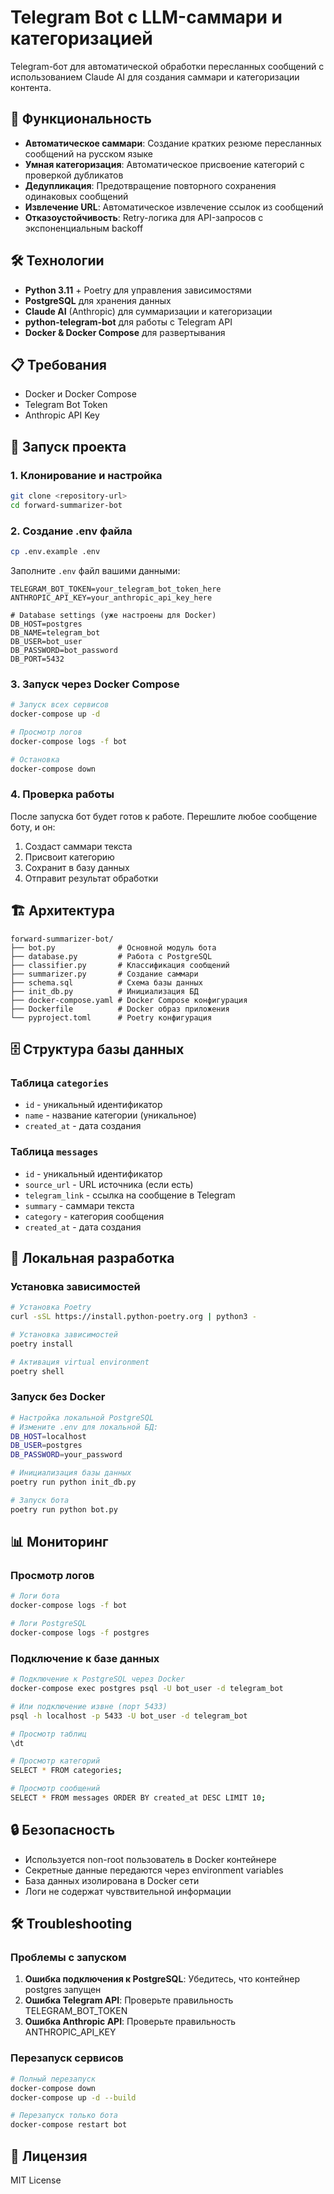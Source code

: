 # Telegram Bot с LLM-саммари и категоризацией

Telegram-бот для автоматической обработки пересланных сообщений с использованием Claude AI для создания саммари и категоризации контента.

## 🚀 Функциональность

- **Автоматическое саммари**: Создание кратких резюме пересланных сообщений на русском языке
- **Умная категоризация**: Автоматическое присвоение категорий с проверкой дубликатов
- **Дедупликация**: Предотвращение повторного сохранения одинаковых сообщений
- **Извлечение URL**: Автоматическое извлечение ссылок из сообщений
- **Отказоустойчивость**: Retry-логика для API-запросов с экспоненциальным backoff

## 🛠️ Технологии

- **Python 3.11** + Poetry для управления зависимостями
- **PostgreSQL** для хранения данных
- **Claude AI** (Anthropic) для суммаризации и категоризации
- **python-telegram-bot** для работы с Telegram API
- **Docker & Docker Compose** для развертывания

## 📋 Требования

- Docker и Docker Compose
- Telegram Bot Token
- Anthropic API Key

## 🚀 Запуск проекта

### 1. Клонирование и настройка

```bash
git clone <repository-url>
cd forward-summarizer-bot
```

### 2. Создание .env файла

```bash
cp .env.example .env
```

Заполните `.env` файл вашими данными:

```env
TELEGRAM_BOT_TOKEN=your_telegram_bot_token_here
ANTHROPIC_API_KEY=your_anthropic_api_key_here

# Database settings (уже настроены для Docker)
DB_HOST=postgres
DB_NAME=telegram_bot
DB_USER=bot_user
DB_PASSWORD=bot_password
DB_PORT=5432
```

### 3. Запуск через Docker Compose

```bash
# Запуск всех сервисов
docker-compose up -d

# Просмотр логов
docker-compose logs -f bot

# Остановка
docker-compose down
```

### 4. Проверка работы

После запуска бот будет готов к работе. Перешлите любое сообщение боту, и он:
1. Создаст саммари текста
2. Присвоит категорию
3. Сохранит в базу данных
4. Отправит результат обработки

## 🏗️ Архитектура

```
forward-summarizer-bot/
├── bot.py              # Основной модуль бота
├── database.py         # Работа с PostgreSQL
├── classifier.py       # Классификация сообщений
├── summarizer.py       # Создание саммари
├── schema.sql          # Схема базы данных
├── init_db.py          # Инициализация БД
├── docker-compose.yaml # Docker Compose конфигурация
├── Dockerfile          # Docker образ приложения
└── pyproject.toml      # Poetry конфигурация
```

## 🗄️ Структура базы данных

### Таблица `categories`
- `id` - уникальный идентификатор
- `name` - название категории (уникальное)
- `created_at` - дата создания

### Таблица `messages`
- `id` - уникальный идентификатор
- `source_url` - URL источника (если есть)
- `telegram_link` - ссылка на сообщение в Telegram
- `summary` - саммари текста
- `category` - категория сообщения
- `created_at` - дата создания

## 🔧 Локальная разработка

### Установка зависимостей

```bash
# Установка Poetry
curl -sSL https://install.python-poetry.org | python3 -

# Установка зависимостей
poetry install

# Активация virtual environment
poetry shell
```

### Запуск без Docker

```bash
# Настройка локальной PostgreSQL
# Измените .env для локальной БД:
DB_HOST=localhost
DB_USER=postgres
DB_PASSWORD=your_password

# Инициализация базы данных
poetry run python init_db.py

# Запуск бота
poetry run python bot.py
```

## 📊 Мониторинг

### Просмотр логов

```bash
# Логи бота
docker-compose logs -f bot

# Логи PostgreSQL
docker-compose logs -f postgres
```

### Подключение к базе данных

```bash
# Подключение к PostgreSQL через Docker
docker-compose exec postgres psql -U bot_user -d telegram_bot

# Или подключение извне (порт 5433)
psql -h localhost -p 5433 -U bot_user -d telegram_bot

# Просмотр таблиц
\dt

# Просмотр категорий
SELECT * FROM categories;

# Просмотр сообщений
SELECT * FROM messages ORDER BY created_at DESC LIMIT 10;
```

## 🔒 Безопасность

- Используется non-root пользователь в Docker контейнере
- Секретные данные передаются через environment variables
- База данных изолирована в Docker сети
- Логи не содержат чувствительной информации

## 🛠️ Troubleshooting

### Проблемы с запуском

1. **Ошибка подключения к PostgreSQL**: Убедитесь, что контейнер postgres запущен
2. **Ошибка Telegram API**: Проверьте правильность TELEGRAM_BOT_TOKEN
3. **Ошибка Anthropic API**: Проверьте правильность ANTHROPIC_API_KEY

### Перезапуск сервисов

```bash
# Полный перезапуск
docker-compose down
docker-compose up -d --build

# Перезапуск только бота
docker-compose restart bot
```

## 📝 Лицензия

MIT License